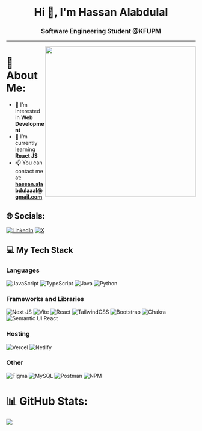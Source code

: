 

<h1 align="center">Hi 👋, I'm Hassan Alabdulal</h1>
<h3 align="center">Software Engineering Student @KFUPM</h3>

<hr>

<img align="right" width="400" src="[https://iconscout.com/lottie-animation/freelance-developer-working-on-laptop-4337850](https://www.google.com/url?sa=i&url=https%3A%2F%2Fgithub.com%2FCoding-Meet&psig=AOvVaw2jhVOvG1MNHUmA2K3D39zs&ust=1704889378569000&source=images&cd=vfe&opi=89978449&ved=0CBEQjRxqFwoTCICppIam0IMDFQAAAAAdAAAAABAI)">

# 💫 About Me:
- 🔭 I’m interested in **Web Development**
- 🌱 I’m currently learning **React JS**
- 📫 You can contact me at: **hassan.alabdulaaal@gmail.com**


## 🌐 Socials:
[![LinkedIn](https://img.shields.io/badge/LinkedIn-%230077B5.svg?logo=linkedin&logoColor=white)](https://linkedin.com/in/hassan-alabdulal) [![X](https://img.shields.io/badge/X-black.svg?logo=X&logoColor=white)](https://x.com/7assan_abdulaal) 

## 💻 My Tech Stack

### Languages
![JavaScript](https://img.shields.io/badge/JavaScript-%23323330.svg?style=for-the-badge&logo=javascript&logoColor=%23F7DF1E)
![TypeScript](https://img.shields.io/badge/TypeScript-%23007ACC.svg?style=for-the-badge&logo=typescript&logoColor=white)
![Java](https://img.shields.io/badge/Java-%23ED8B00.svg?style=for-the-badge&logo=java&logoColor=white)
![Python](https://img.shields.io/badge/Python-3670A0?style=for-the-badge&logo=python&logoColor=ffdd54)


### Frameworks and Libraries
![Next JS](https://img.shields.io/badge/Next-black?style=for-the-badge&logo=next.js&logoColor=white)
![Vite](https://img.shields.io/badge/vite-%23646CFF.svg?style=for-the-badge&logo=vite&logoColor=white)
![React](https://img.shields.io/badge/React-%2320232a.svg?style=for-the-badge&logo=react&logoColor=%2361DAFB)
![TailwindCSS](https://img.shields.io/badge/tailwindcss-%2338B2AC.svg?style=for-the-badge&logo=tailwind-css&logoColor=white)
![Bootstrap](https://img.shields.io/badge/bootstrap-%238511FA.svg?style=for-the-badge&logo=bootstrap&logoColor=white)
![Chakra](https://img.shields.io/badge/chakra-%234ED1C5.svg?style=for-the-badge&logo=chakraui&logoColor=white)
![Semantic UI React](https://img.shields.io/badge/Semantic%20UI%20React-%2335BDB2.svg?style=for-the-badge&logo=SemanticUIReact&logoColor=white)

 
### Hosting
![Vercel](https://img.shields.io/badge/vercel-%23000000.svg?style=for-the-badge&logo=vercel&logoColor=white)
![Netlify](https://img.shields.io/badge/netlify-%23000000.svg?style=for-the-badge&logo=netlify&logoColor=#00C7B7)

### Other
![Figma](https://img.shields.io/badge/figma-%23F24E1E.svg?style=for-the-badge&logo=figma&logoColor=white)
![MySQL](https://img.shields.io/badge/MySQL-%2300f.svg?style=for-the-badge&logo=mysql&logoColor=white)
![Postman](https://img.shields.io/badge/Postman-FF6C37?style=for-the-badge&logo=postman&logoColor=white)
![NPM](https://img.shields.io/badge/NPM-%23000000.svg?style=for-the-badge&logo=npm&logoColor=white)




# 📊 GitHub Stats:
![](https://github-readme-streak-stats.herokuapp.com/?user=HassanAlabdulal&theme=dark&hide_border=false)<br/>
<!-- ![](https://github-readme-stats.vercel.app/api/top-langs/?username=HassanAlabdulal&theme=dark&hide_border=false&include_all_commits=true&count_private=false&layout=compact) -->

<!-- Proudly created with GPRM ( https://gprm.itsvg.in ) -->
